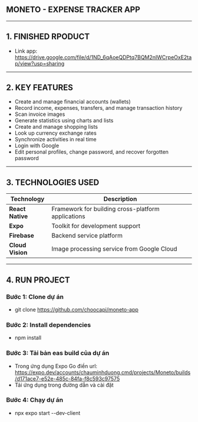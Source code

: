 ## MONETO - EXPENSE TRACKER APP

---

## 1. FINISHED RPODUCT
- Link app: https://drive.google.com/file/d/1ND_6qAoeQDPtq7BQM2nIWCrpeOxE2tap/view?usp=sharing

---

## 2. KEY FEATURES

- Create and manage financial accounts (wallets)
- Record income, expenses, transfers, and manage transaction history
- Scan invoice images
- Generate statistics using charts and lists
- Create and manage shopping lists
- Look up currency exchange rates
- Synchronize activities in real time
- Login with Google
- Edit personal profiles, change password, and recover forgotten password

---

## 3. TECHNOLOGIES USED

| Technology | Description |
|----------|-------|
| **React Native** | Framework for building cross-platform applications |
| **Expo** | Toolkit for development support |
| **Firebase** | Backend service platform |
| **Cloud Vision** | Image processing service from Google Cloud |

---
## 4. RUN PROJECT

### Bước 1: Clone dự án
- git clone https://github.com/choocapi/moneto-app
### Bước 2: Install dependencies
- npm install
### Bước 3: Tải bản eas build của dự án
- Trong ứng dụng Expo Go điền url: https://expo.dev/accounts/chauminhduong.cmd/projects/Moneto/builds/d171ace7-e52e-485c-84fa-f8c593c97575
- Tải ứng dụng trong đường dẫn và cài đặt
### Bước 4: Chạy dự án
- npx expo start --dev-client

